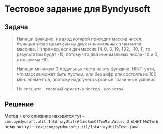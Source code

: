 # Тестовое задание для Byndyusoft

## Задача

> Напиши функцию, на вход которой приходит массив чисел. Функция возвращает сумму двух минимальных элементов массива.
> Например, если дан массив [4, 0, 3, 19, 492, -10, 1], то результатом будет -10, потому что два минимальных числа -10 и
> 0, а их сумма -10.
>
>Напиши минимум 3 модульных теста на эту функцию.
> HINT: учти, что массив может быть пустым, или без цифр или состоять из 100 млн. элементов, поэтому надо учесть разные
> граничные условия.
>
>Не спешите – главный ориентир всегда – качество.
                                                                       
## Решение

Метод и его описание находятся тут – `com.byndyusoft.util.IntArrayUtils#findSumOfTwoMinValues`, а юнит тесты к 
нему вот тут – `test/com/byndyusoft/util/IntArrayUtilsTest.java`.


